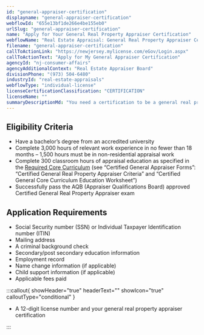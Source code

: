 ```yaml
---
id: "general-appraiser-certification"
displayname: "general-appraiser-certification"
webflowId: "655e13bf1de266e4be155eb0"
urlSlug: "general-appraiser-certification"
name: "Apply for Your General Real Property Appraiser Certification"
webflowName: "Real Estate Appraisal: General Real Property Appraiser Certification"
filename: "general-appraiser-certification"
callToActionLink: "https://newjersey.mylicense.com/eGov/Login.aspx"
callToActionText: "Apply for My General Appraiser Certification"
agencyId: "nj-consumer-affairs"
agencyAdditionalContext: "Real Estate Appraiser Board"
divisionPhone: "(973) 504-6480"
industryId: "real-estate-appraisals"
webflowType: "individual-license"
licenseCertificationClassification: "CERTIFICATION"
licenseName: ""
summaryDescriptionMd: "You need a certification to be a general real property appraiser and appraise all types of property. If you are opening an `Appraisal Management Company|appraisal-management-company` you must have a certified appraiser."
---
```


## Eligibility Criteria

- Have a bachelor’s degree from an accredited university
- Complete 3,000 hours of relevant work experience in no fewer than 18 months – 1,500 hours must be in non-residential appraisal work
- Complete 300 classroom hours of appraisal education as specified in the [Required Core Curriculum](https://www.njconsumeraffairs.gov/rea/Pages/applications.aspx) (see “Certified General Appraiser Forms”: “Certified General Real Property Appraiser Criteria” and “Certified General Core Curriculum Education Worksheet”)
- Successfully pass the AQB (Appraiser Qualifications Board) approved Certified General Real Property Appraiser exam

## Application Requirements

- Social Security number (SSN) or Individual Taxpayer Identification number (ITIN)
- Mailing address
- A criminal background check
- Secondary/post secondary education information
- Employment record
- Name change information (if applicable)
- Child support information (if applicable)
- Applicable fees paid

:::callout{ showHeader="true" headerText="" showIcon="true" calloutType="conditional" }

- A 12-digit license number and your general real property appraiser certification

:::
